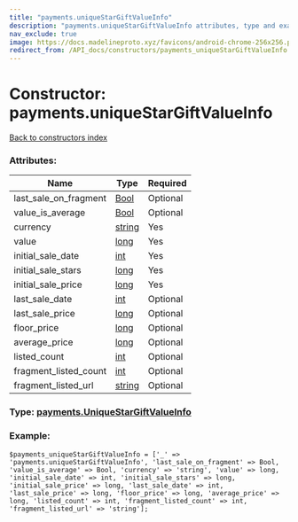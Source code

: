 ```yaml
---
title: "payments.uniqueStarGiftValueInfo"
description: "payments.uniqueStarGiftValueInfo attributes, type and example"
nav_exclude: true
image: https://docs.madelineproto.xyz/favicons/android-chrome-256x256.png
redirect_from: /API_docs/constructors/payments_uniqueStarGiftValueInfo.html
---
```

# Constructor: payments.uniqueStarGiftValueInfo  
[Back to constructors index](/API_docs/constructors/index.html)



### Attributes:

| Name     |    Type       | Required |
|----------|---------------|----------|
|last\_sale\_on\_fragment|[Bool](/API_docs/types/Bool.html) | Optional|
|value\_is\_average|[Bool](/API_docs/types/Bool.html) | Optional|
|currency|[string](/API_docs/types/string.html) | Yes|
|value|[long](/API_docs/types/long.html) | Yes|
|initial\_sale\_date|[int](/API_docs/types/int.html) | Yes|
|initial\_sale\_stars|[long](/API_docs/types/long.html) | Yes|
|initial\_sale\_price|[long](/API_docs/types/long.html) | Yes|
|last\_sale\_date|[int](/API_docs/types/int.html) | Optional|
|last\_sale\_price|[long](/API_docs/types/long.html) | Optional|
|floor\_price|[long](/API_docs/types/long.html) | Optional|
|average\_price|[long](/API_docs/types/long.html) | Optional|
|listed\_count|[int](/API_docs/types/int.html) | Optional|
|fragment\_listed\_count|[int](/API_docs/types/int.html) | Optional|
|fragment\_listed\_url|[string](/API_docs/types/string.html) | Optional|



### Type: [payments.UniqueStarGiftValueInfo](/API_docs/types/payments.UniqueStarGiftValueInfo.html)


### Example:

```
$payments_uniqueStarGiftValueInfo = ['_' => 'payments.uniqueStarGiftValueInfo', 'last_sale_on_fragment' => Bool, 'value_is_average' => Bool, 'currency' => 'string', 'value' => long, 'initial_sale_date' => int, 'initial_sale_stars' => long, 'initial_sale_price' => long, 'last_sale_date' => int, 'last_sale_price' => long, 'floor_price' => long, 'average_price' => long, 'listed_count' => int, 'fragment_listed_count' => int, 'fragment_listed_url' => 'string'];
```  
